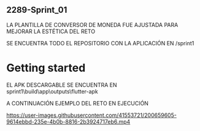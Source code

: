 ## 2289-Sprint_01

LA PLANTILLA DE CONVERSOR DE MONEDA FUE AJUSTADA PARA MEJORAR LA ESTÉTICA DEL RETO

SE ENCUENTRA TODO EL REPOSITORIO CON LA APLICACIÓN EN /sprint1

# Getting started

EL APK DESCARGABLE SE ENCUENTRA EN sprint1\build\app\outputs\flutter-apk

A CONTINUACIÓN EJEMPLO DEL RETO EN EJECUCIÓN

https://user-images.githubusercontent.com/41553721/200659605-9614ebbd-235e-4b0b-8816-2b3924717eb6.mp4





